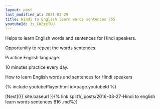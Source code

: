 ```yaml
---
layout: post
last_modified_at: 2021-03-29
title: Hindi to English learn words sentences 755 
youtubeId: 3s_CWZzxTUU
---
```

 
 
Helps to learn English words and sentences for Hindi speakers.

Opportunitiy to repeat the words sentences. 

Practice English language. 
 
10 minutes practice every day. 
 
How to learn English words and sentences for Hindi speakers 
 
{% include youtubePlayer.html id=page.youtubeId %}
 
 
[Next]({{ site.baseurl }}{% link  split1/_posts/2016-03-27-Hindi to english learn words sentences 816 .md%})
 
